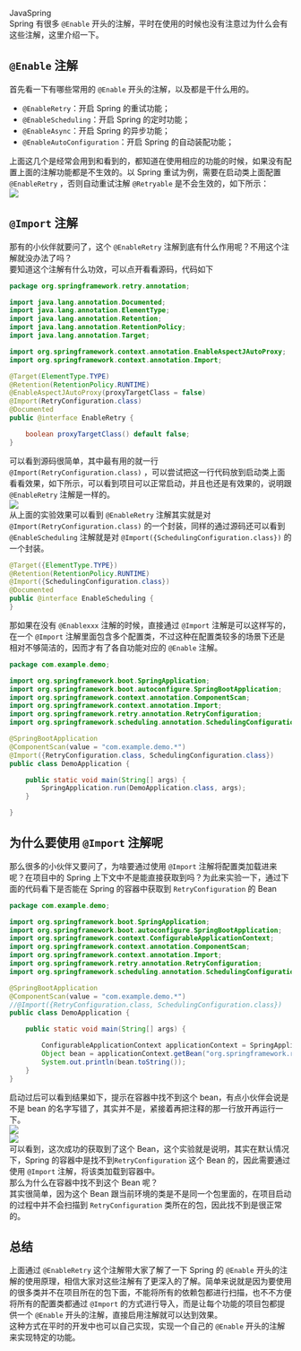 JavaSpring<br />Spring 有很多 `@Enable` 开头的注解，平时在使用的时候也没有注意过为什么会有这些注解，这里介绍一下。
<a name="qkKcJ"></a>
## `@Enable` 注解
首先看一下有哪些常用的 `@Enable` 开头的注解，以及都是干什么用的。

- `@EnableRetry`：开启 Spring 的重试功能；
- `@EnableScheduling`：开启 Spring 的定时功能；
- `@EnableAsync`：开启 Spring 的异步功能；
- `@EnableAutoConfiguration`：开启 Spring 的自动装配功能；

上面这几个是经常会用到和看到的，都知道在使用相应的功能的时候，如果没有配置上面的注解功能都是不生效的。以 Spring 重试为例，需要在启动类上面配置 `@EnableRetry` ，否则自动重试注解 `@Retryable` 是不会生效的，如下所示：<br />![](https://cdn.nlark.com/yuque/0/2022/jpeg/396745/1663548665206-7e1fd02f-683f-4c38-9d87-30094ec30b52.jpeg#clientId=ud488e4ac-f148-4&from=paste&id=u79344829&originHeight=633&originWidth=1080&originalType=url&ratio=1&rotation=0&showTitle=false&status=done&style=none&taskId=u6397c117-dcbe-44ab-adf7-4a44d35f910&title=)
<a name="Wt9qD"></a>
## `@Import` 注解
那有的小伙伴就要问了，这个 `@EnableRetry` 注解到底有什么作用呢？不用这个注解就没办法了吗？<br />要知道这个注解有什么功效，可以点开看看源码，代码如下
```java
package org.springframework.retry.annotation;

import java.lang.annotation.Documented;
import java.lang.annotation.ElementType;
import java.lang.annotation.Retention;
import java.lang.annotation.RetentionPolicy;
import java.lang.annotation.Target;

import org.springframework.context.annotation.EnableAspectJAutoProxy;
import org.springframework.context.annotation.Import;

@Target(ElementType.TYPE)
@Retention(RetentionPolicy.RUNTIME)
@EnableAspectJAutoProxy(proxyTargetClass = false)
@Import(RetryConfiguration.class)
@Documented
public @interface EnableRetry {

    boolean proxyTargetClass() default false;
}
```
可以看到源码很简单，其中最有用的就一行 `@Import(RetryConfiguration.class)` ，可以尝试把这一行代码放到启动类上面看看效果，如下所示，可以看到项目可以正常启动，并且也还是有效果的，说明跟 `@EnableRetry` 注解是一样的。<br />![](https://cdn.nlark.com/yuque/0/2022/jpeg/396745/1663548665199-bfc28531-decd-4e34-9cff-7881563ef887.jpeg#clientId=ud488e4ac-f148-4&from=paste&id=ub4f0501c&originHeight=738&originWidth=1080&originalType=url&ratio=1&rotation=0&showTitle=false&status=done&style=none&taskId=u5429f68d-e9eb-4da0-aadc-0a0374fc384&title=)<br />从上面的实验效果可以看到 `@EnableRetry` 注解其实就是对 `@Import(RetryConfiguration.class)` 的一个封装，同样的通过源码还可以看到 `@EnableScheduling` 注解就是对 `@Import({SchedulingConfiguration.class})` 的一个封装。
```java
@Target({ElementType.TYPE})
@Retention(RetentionPolicy.RUNTIME)
@Import({SchedulingConfiguration.class})
@Documented
public @interface EnableScheduling {
}
```
那如果在没有 `@Enablexxx` 注解的时候，直接通过 `@Import` 注解是可以这样写的，在一个 `@Import` 注解里面包含多个配置类，不过这种在配置类较多的场景下还是相对不够简洁的，因而才有了各自功能对应的 `@Enable` 注解。
```java
package com.example.demo;

import org.springframework.boot.SpringApplication;
import org.springframework.boot.autoconfigure.SpringBootApplication;
import org.springframework.context.annotation.ComponentScan;
import org.springframework.context.annotation.Import;
import org.springframework.retry.annotation.RetryConfiguration;
import org.springframework.scheduling.annotation.SchedulingConfiguration;

@SpringBootApplication
@ComponentScan(value = "com.example.demo.*")
@Import({RetryConfiguration.class, SchedulingConfiguration.class})
public class DemoApplication {

    public static void main(String[] args) {
        SpringApplication.run(DemoApplication.class, args);
    }

}
```
<a name="FjA26"></a>
## 为什么要使用 `@Import` 注解呢
那么很多的小伙伴又要问了，为啥要通过使用 `@Import` 注解将配置类加载进来呢？在项目中的 Spring 上下文中不是能直接获取到吗？为此来实验一下，通过下面的代码看下是否能在 Spring 的容器中获取到 `RetryConfiguration` 的 Bean
```java
package com.example.demo;

import org.springframework.boot.SpringApplication;
import org.springframework.boot.autoconfigure.SpringBootApplication;
import org.springframework.context.ConfigurableApplicationContext;
import org.springframework.context.annotation.ComponentScan;
import org.springframework.context.annotation.Import;
import org.springframework.retry.annotation.RetryConfiguration;
import org.springframework.scheduling.annotation.SchedulingConfiguration;

@SpringBootApplication
@ComponentScan(value = "com.example.demo.*")
//@Import({RetryConfiguration.class, SchedulingConfiguration.class})
public class DemoApplication {

    public static void main(String[] args) {

        ConfigurableApplicationContext applicationContext = SpringApplication.run(DemoApplication.class, args);
        Object bean = applicationContext.getBean("org.springframework.retry.annotation.RetryConfiguration");
        System.out.println(bean.toString());
    }
}
```
启动过后可以看到结果如下，提示在容器中找不到这个 bean，有点小伙伴会说是不是 bean 的名字写错了，其实并不是，紧接着再把注释的那一行放开再运行一下。<br />![](https://cdn.nlark.com/yuque/0/2022/jpeg/396745/1663548665197-b6efe739-d0ec-458b-b192-b4f28cb10baf.jpeg#clientId=ud488e4ac-f148-4&from=paste&id=u5cdba19f&originHeight=306&originWidth=1080&originalType=url&ratio=1&rotation=0&showTitle=false&status=done&style=none&taskId=u35cfd7a3-6ecf-419b-b639-f5f0a85a377&title=)<br />![](https://cdn.nlark.com/yuque/0/2022/jpeg/396745/1663548665193-f0a25640-b33f-4b80-8f79-f9b43b9ce2b1.jpeg#clientId=ud488e4ac-f148-4&from=paste&id=ua064d656&originHeight=529&originWidth=1080&originalType=url&ratio=1&rotation=0&showTitle=false&status=done&style=none&taskId=u8fdcba70-4f7c-44cf-b210-1daf04534f6&title=)<br />可以看到，这次成功的获取到了这个 Bean，这个实验就是说明，其实在默认情况下，Spring 的容器中是找不到`RetryConfiguration` 这个 Bean 的，因此需要通过使用  `@Import` 注解，将该类加载到容器中。<br />那么为什么在容器中找不到这个 Bean 呢？<br />其实很简单，因为这个 Bean 跟当前环境的类是不是同一个包里面的，在项目启动的过程中并不会扫描到 `RetryConfiguration`  类所在的包，因此找不到是很正常的。
<a name="Ty3Ak"></a>
## 总结
上面通过 `@EnableRetry` 这个注解带大家了解了一下 Spring 的 `@Enable` 开头的注解的使用原理，相信大家对这些注解有了更深入的了解。简单来说就是因为要使用的很多类并不在项目所在的包下面，不能将所有的依赖包都进行扫描，也不不方便将所有的配置类都通过 `@Import` 的方式进行导入，而是让每个功能的项目包都提供一个 `@Enable` 开头的注解，直接启用注解就可以达到效果。<br />这种方式在平时的开发中也可以自己实现，实现一个自己的 `@Enable` 开头的注解来实现特定的功能。
